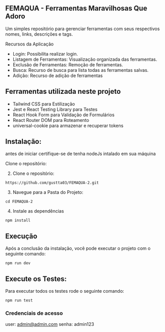 ## FEMAQUA - Ferramentas Maravilhosas Que Adoro

Um simples repositório para gerenciar ferramentas com seus respectivos nomes, links, descrições e tags.

Recursos da Aplicação

- Login: Possibilita realizar login.
- Listagem de Ferramentas: Visualização organizada das ferramentas.
- Exclusão de Ferramentas: Remoção de ferramentas.
- Busca: Recurso de busca para lista todas as ferramentas salvas.
- Adição: Recurso de adição de ferramentas

## Ferramentas utilizada neste projeto

- Tailwind CSS para Estilização
- Jest e React Testing Library para Testes
- React Hook Form para Validação de Formulários
- React Router DOM para Roteamento
- universal-cookie para armazenar e recuperar tokens

## Instalação:
antes de iniciar certifique-se de tenha nodeJs intalado em sua máquina

Clone o repositório:

2. Clone o repositório:
```
https://github.com/gustta03/FEMAQUA-2.git
```
3. Navegue para a Pasta do Projeto:
```
cd FEMAQUA-2
```
4. Instale as dependências
```
npm install
```

## Execução

Após a conclusão da instalação, você pode executar o projeto com o seguinte comando:

```
npm run dev
```

## Execute os Testes:

Para executar todos os testes rode o seguinte comando:

```
npm run test
```

### Credenciais de acesso

user: [admin@admin.com](mailto:admin@admin.com)
senha: admin123
